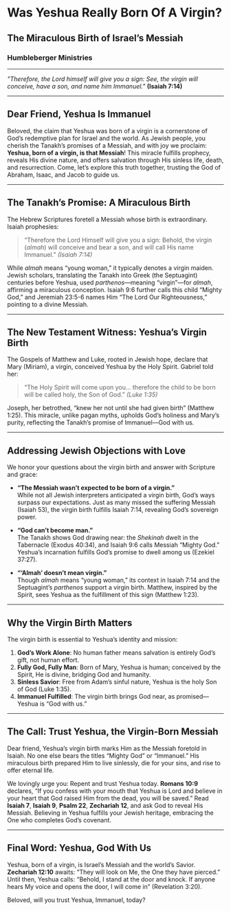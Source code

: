 # Was Yeshua Really Born Of A Virgin?

## The Miraculous Birth of Israel’s Messiah

### Humbleberger Ministries

---

_"Therefore, the Lord himself will give you a sign: See, the virgin will conceive, have a son, and name him Immanuel."_
**(Isaiah 7:14)**

---

## Dear Friend, Yeshua Is Immanuel

Beloved, the claim that Yeshua was born of a virgin is a cornerstone of God’s redemptive plan for Israel and the world. As Jewish people, you cherish the Tanakh’s promises of a Messiah, and with joy we proclaim: **Yeshua, born of a virgin, is that Messiah**! This miracle fulfills prophecy, reveals His divine nature, and offers salvation through His sinless life, death, and resurrection. Come, let’s explore this truth together, trusting the God of Abraham, Isaac, and Jacob to guide us.

---

## The Tanakh’s Promise: A Miraculous Birth

The Hebrew Scriptures foretell a Messiah whose birth is extraordinary. Isaiah prophesies:

> “Therefore the Lord Himself will give you a sign: Behold, the virgin (_almah_) will conceive and bear a son, and will call His name Immanuel.” _(Isaiah 7:14)_

While _almah_ means “young woman,” it typically denotes a virgin maiden. Jewish scholars, translating the Tanakh into Greek (the Septuagint) centuries before Yeshua, used _parthenos_—meaning “virgin”—for _almah_, affirming a miraculous conception. Isaiah 9:6 further calls this child “Mighty God,” and Jeremiah 23:5-6 names Him “The Lord Our Righteousness,” pointing to a divine Messiah.

---

## The New Testament Witness: Yeshua’s Virgin Birth

The Gospels of Matthew and Luke, rooted in Jewish hope, declare that Mary (Miriam), a virgin, conceived Yeshua by the Holy Spirit. Gabriel told her:

> “The Holy Spirit will come upon you... therefore the child to be born will be called holy, the Son of God.” _(Luke 1:35)_

Joseph, her betrothed, “knew her not until she had given birth” (Matthew 1:25). This miracle, unlike pagan myths, upholds God’s holiness and Mary’s purity, reflecting the Tanakh’s promise of Immanuel—God with us.

---

## Addressing Jewish Objections with Love

We honor your questions about the virgin birth and answer with Scripture and grace:

- **“The Messiah wasn’t expected to be born of a virgin.”**  
  While not all Jewish interpreters anticipated a virgin birth, God’s ways surpass our expectations. Just as many missed the suffering Messiah (Isaiah 53), the virgin birth fulfills Isaiah 7:14, revealing God’s sovereign power.

- **“God can’t become man.”**  
  The Tanakh shows God drawing near: the _Shekinah_ dwelt in the Tabernacle (Exodus 40:34), and Isaiah 9:6 calls Messiah “Mighty God.” Yeshua’s incarnation fulfills God’s promise to dwell among us (Ezekiel 37:27).

- **“‘Almah’ doesn’t mean virgin.”**  
  Though _almah_ means “young woman,” its context in Isaiah 7:14 and the Septuagint’s _parthenos_ support a virgin birth. Matthew, inspired by the Spirit, sees Yeshua as the fulfillment of this sign (Matthew 1:23).

---

## Why the Virgin Birth Matters

The virgin birth is essential to Yeshua’s identity and mission:

1. **God’s Work Alone**: No human father means salvation is entirely God’s gift, not human effort.
2. **Fully God, Fully Man**: Born of Mary, Yeshua is human; conceived by the Spirit, He is divine, bridging God and humanity.
3. **Sinless Savior**: Free from Adam’s sinful nature, Yeshua is the holy Son of God (Luke 1:35).
4. **Immanuel Fulfilled**: The virgin birth brings God near, as promised—Yeshua is “God with us.”

---

## The Call: Trust Yeshua, the Virgin-Born Messiah

Dear friend, Yeshua’s virgin birth marks Him as the Messiah foretold in Isaiah. No one else bears the titles “Mighty God” or “Immanuel.” His miraculous birth prepared Him to live sinlessly, die for your sins, and rise to offer eternal life.

We lovingly urge you: Repent and trust Yeshua today. **Romans 10:9** declares, “If you confess with your mouth that Yeshua is Lord and believe in your heart that God raised Him from the dead, you will be saved.” Read **Isaiah 7**, **Isaiah 9**, **Psalm 22**, **Zechariah 12**, and ask God to reveal His Messiah. Believing in Yeshua fulfills your Jewish heritage, embracing the One who completes God’s covenant.

---

## Final Word: Yeshua, God With Us

Yeshua, born of a virgin, is Israel’s Messiah and the world’s Savior. **Zechariah 12:10** awaits: “They will look on Me, the One they have pierced.” Until then, Yeshua calls: “Behold, I stand at the door and knock. If anyone hears My voice and opens the door, I will come in” (Revelation 3:20).

Beloved, will you trust Yeshua, Immanuel, today?
